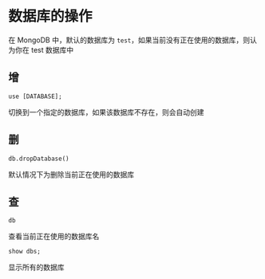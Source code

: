 # 数据库的操作
在 MongoDB 中，默认的数据库为 `test`，如果当前没有正在使用的数据库，则认为你在 test 数据库中  

## 增
``` mongodb
use [DATABASE];
```

切换到一个指定的数据库，如果该数据库不存在，则会自动创建  

## 删
``` mongodb
db.dropDatabase()
```

默认情况下为删除当前正在使用的数据库  

## 查
``` mongodb
db
```
查看当前正在使用的数据库名  

``` mongodb
show dbs;
```
显示所有的数据库